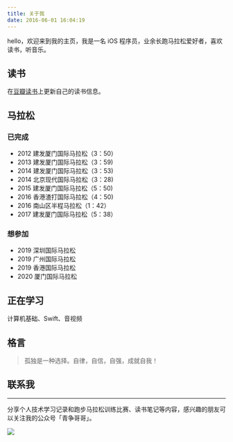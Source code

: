 ```yaml
---
title: 关于我
date: 2016-06-01 16:04:19
---
```


hello，欢迎来到我的主页，我是一名 iOS 程序员，业余长跑马拉松爱好者，喜欢读书，听音乐。

## 读书

在[豆瓣读书](https://book.douban.com/people/77426237/)上更新自己的读书信息。


<!--### 技术类 

- [《iOS开发进阶》-唐巧](https://book.douban.com/subject/26287173/)[《Swifter-100个swift开发必备Tip》-王巍](https://book.douban.com/subject/26386453/)
- [《程序员的自我修养》]()
- [《Effective Objective-C 2.0》]()
- [《Objective-C 高级编程》]()
- [《iOS 测试指南》]()
- [《iOS Programmming》]()
- [《图解 TCP/IP》]()
- [《Swift 进阶》]()
- [《函数式 Swift》]()
- [《Pro Swift》]()
- [《RxSwift Reactive Progarmming With Swift》]()
- [《CFHipsterRef》]()
- [《iOS Apprentice》系列-Swift Apprentice、Checklists、MyLocations、StoreSearch]()
- [iOS 10 by Turorials]()
- [《Core Data by Tutorials》]()
- [《iOS Animation by Tutorials》]()
- [《Motion Design for iOS》](https://github.com/Cloudox/Motion-Design-for-iOS)
- [《全栈增长工程师指南》]()

### 非技术类

- [《生活的艺术》-林语堂](https://book.douban.com/subject/1492634/)
- [《吾国与吾民》-林语堂](https://book.douban.com/subject/1491239/)
- [《MacTalk 人生元编程》-池建强](https://book.douban.com/subject/25826578/)
- [《MacTalk 跨越边界》-池建强](https://book.douban.com/subject/26663519/)、
- [《跑步圣经》- [美] 希恩 ](https://book.douban.com/subject/2340062/)
- [《当我谈跑步时我谈些什么》-[日] 村上春树 ](https://book.douban.com/subject/3369600/)、
- [《挪威的森林》- [日] 村上春树 ](https://book.douban.com/subject/1046265/)
- [《场景革命》- 吴声](https://book.douban.com/subject/26575141/)
- [《重新定义公司》-[美]埃里克·施密特 ](https://book.douban.com/subject/26582822/)
- [《霜冷长河》-余秋雨](https://book.douban.com/subject/1075495/)
- [《山居笔记》-余秋雨](https://book.douban.com/subject/1001204/)
- [《行者无疆》-余秋雨](https://book.douban.com/subject/1054889/)
- [《皮囊》-蔡崇达](https://book.douban.com/subject/26278687/)

### 想读

[《暗时间》-刘未鹏](https://book.douban.com/subject/6709809/)、[《把时间当作朋友》-李笑来](https://book.douban.com/subject/3609132/)、[《黑客与画家》-[美] Paul Graham](https://book.douban.com/subject/6021440/)、[《如何阅读一本书》-[美] 莫提默·J. 艾德勒 / 查尔斯·范多伦](https://book.douban.com/subject/1013208/)、[《自品牌》- [美] 丹·斯柯伯尔(Dan Schawbel)](https://book.douban.com/subject/26687512/)-->

## 马拉松
### 已完成

- 2012 建发厦门国际马拉松（3：50）
- 2013 建发厦门国际马拉松（3：59)
- 2014 建发厦门国际马拉松（3：53)
- 2014 北京现代国际马拉松（3：28)
- 2015 建发厦门国际马拉松（5：50)
- 2016 香港渣打国际马拉松（4：50)
- 2016 南山区半程马拉松（1：42）
- 2017 建发厦门国际马拉松（5：38）

### 想参加

- 2019 深圳国际马拉松
- 2019 广州国际马拉松
- 2019 香港国际马拉松
- 2020 厦门国际马拉松

## 正在学习
计算机基础、Swift、音视频

## 格言
> 孤独是一种选择。自律，自信，自强，成就自我！

## 联系我

***

分享个人技术学习记录和跑步马拉松训练比赛、读书笔记等内容，感兴趣的朋友可以关注我的公众号「青争哥哥」。

![](http://liangjinggege.com/qrcode_for_gh_0be790c1f754_258.jpg)

